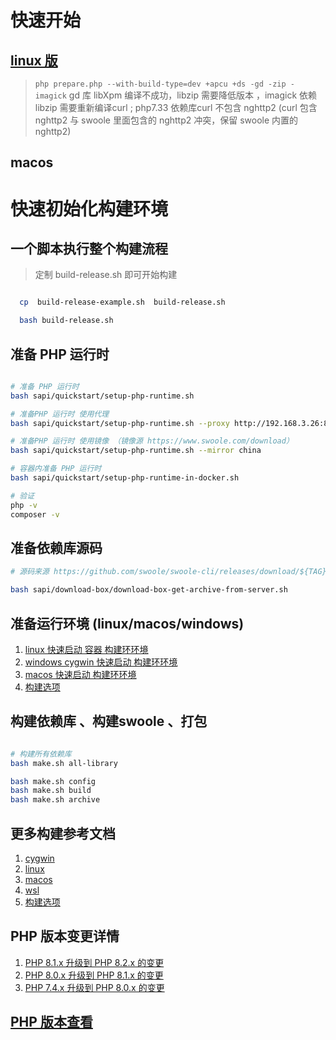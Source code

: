 # 快速开始

## [linux 版](./linux/linux/README.md)

> `php prepare.php --with-build-type=dev +apcu +ds -gd -zip -imagick`
> gd 库 libXpm 编译不成功，libzip 需要降低版本 ，imagick 依赖libzip
> 需要重新编译curl ; php7.33 依赖库curl 不包含 nghttp2
> (curl 包含nghttp2 与 swoole 里面包含的 nghttp2 冲突，保留 swoole 内置的nghttp2)

## macos

# 快速初始化构建环境

## 一个脚本执行整个构建流程

> 定制 build-release.sh 即可开始构建

```bash

  cp  build-release-example.sh  build-release.sh

  bash build-release.sh

```

## 准备 PHP 运行时

```bash

# 准备 PHP 运行时
bash sapi/quickstart/setup-php-runtime.sh

# 准备PHP 运行时 使用代理
bash sapi/quickstart/setup-php-runtime.sh --proxy http://192.168.3.26:8015

# 准备PHP 运行时 使用镜像 （镜像源 https://www.swoole.com/download）
bash sapi/quickstart/setup-php-runtime.sh --mirror china

# 容器内准备 PHP 运行时
bash sapi/quickstart/setup-php-runtime-in-docker.sh

# 验证
php -v
composer -v

```

## 准备依赖库源码

```bash
# 源码来源 https://github.com/swoole/swoole-cli/releases/download/${TAG}/all-deps.zip

bash sapi/download-box/download-box-get-archive-from-server.sh

```

## 准备运行环境 (linux/macos/windows)

1. [ linux 快速启动 容器 构建环环境 ](linux/README.md)
1. [ windows cygwin 快速启动 构建环环境 ](windows/README.md)
1. [ macos 快速启动 构建环环境 ](macos/README.md)
1. [ 构建选项 ](../../docs/options.md)

## 构建依赖库 、构建swoole 、打包

```bash

# 构建所有依赖库
bash make.sh all-library

bash make.sh config
bash make.sh build
bash make.sh archive

```

## 更多构建参考文档

1. [cygwin](../../docs/Cygwin.md)
1. [linux](../../docs/linux.md)
1. [macos](../../docs/macOS.md)
1. [wsl](../../docs/wsl.md)
1. [构建选项](../../docs/options.md)

## PHP 版本变更详情

1. [PHP 8.1.x 升级到 PHP 8.2.x  的变更](https://www.php.net/manual/zh/migration82.php)
1. [PHP 8.0.x 升级到 PHP 8.1.x  的变更](https://www.php.net/manual/zh/migration81.php)
1. [PHP 7.4.x 升级到 PHP 8.0.x  的变更](https://www.php.net/manual/zh/migration80.php)

## [PHP 版本查看](https://github.com/php/php-src/tags)

